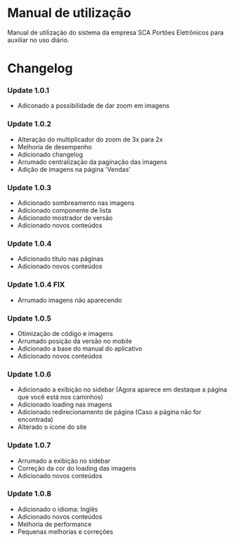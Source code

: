 # Manual de utilização
Manual de utilização do sistema da empresa SCA Portões Eletrônicos para auxiliar no uso diário.

# Changelog

### Update 1.0.1
+ Adiconado a possibilidade de dar zoom em imagens

### Update 1.0.2
+ Alteração do multiplicador do zoom de 3x para 2x
+ Melhoria de desempenho
+ Adicionado changelog
+ Arrumado centralização da paginação das imagens
+ Adição de imagens na página 'Vendas'

### Update 1.0.3
+ Adicionado sombreamento nas imagens
+ Adicionado componente de lista
+ Adicionado mostrador de versão
+ Adicionado novos conteúdos

### Update 1.0.4
+ Adicionado título nas páginas
+ Adicionado novos conteúdos

### Update 1.0.4 FIX
+ Arrumado imagens não aparecendo

### Update 1.0.5
+ Otimização de código e imagens
+ Arrumado posição da versão no mobile
+ Adicionado a base do manual do aplicativo
+ Adicionado novos conteúdos

### Update 1.0.6
+ Adicionado a exibição no sidebar (Agora aparece em destaque a página que você está nos caminhos)
+ Adicionado loading nas imagens
+ Adicionado redirecionamento de página (Caso a página não for encontrada)
+ Alterado o ícone do site

### Update 1.0.7
+ Arrumado a exibição no sidebar
+ Correção da cor do loading das imagens
+ Adicionado novos conteúdos

### Update 1.0.8
+ Adicionado o idioma: Inglês
+ Adicionado novos conteúdos
+ Melhoria de performance
+ Pequenas melhorias e correções